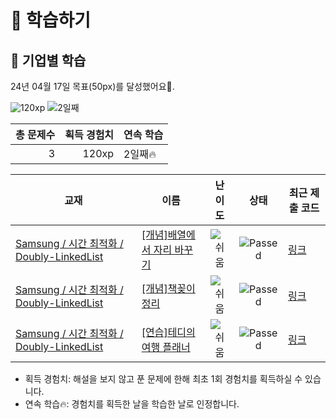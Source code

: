 # 📖 학습하기

## 🚀 기업별 학습
24년 04월 17일 목표(50px)를 달성했어요🥳.

![120xp](https://img.shields.io/badge/EXP-120xp-%235cb85c.svg?for-the-badge)
![2일째](https://img.shields.io/badge/연속학습-2일째-%23E34F26.svg?for-the-badge)

|총 문제수|획득 경험치|연속 학습|
|---:|---:|---|
3|120xp|2일째🔥|

|교재|이름|난이도|상태|최근 제출 코드|
|---|---|:---:|:---:|---|
|[Samsung / 시간 최적화 / Doubly-LinkedList](https://www.codetree.ai/missions?missionId=13)|[[개념]배열에서 자리 바꾸기](https://www.codetree.ai/missions/13/problems/switch-position-in-array)|![쉬움][easy]|![Passed][passed]|[링크](https://github.com/soomin9106/codetree-TILs/blob/main/240417/%EB%B0%B0%EC%97%B4%EC%97%90%EC%84%9C%20%EC%9E%90%EB%A6%AC%20%EB%B0%94%EA%BE%B8%EA%B8%B0/switch-position-in-array.py)|
|[Samsung / 시간 최적화 / Doubly-LinkedList](https://www.codetree.ai/missions?missionId=13)|[[개념]책꽂이 정리](https://www.codetree.ai/missions/13/problems/bookshelf-clean)|![쉬움][easy]|![Passed][passed]|[링크](https://github.com/soomin9106/codetree-TILs/blob/main/240417/%EC%B1%85%EA%BD%82%EC%9D%B4%20%EC%A0%95%EB%A6%AC/bookshelf-clean.py)|
|[Samsung / 시간 최적화 / Doubly-LinkedList](https://www.codetree.ai/missions?missionId=13)|[[연습]테디의 여행 플래너](https://www.codetree.ai/missions/13/problems/teddys-travel-planner)|![쉬움][easy]|![Passed][passed]|[링크](https://github.com/soomin9106/codetree-TILs/blob/main/240417/%ED%85%8C%EB%94%94%EC%9D%98%20%EC%97%AC%ED%96%89%20%ED%94%8C%EB%9E%98%EB%84%88/teddys-travel-planner.py)|


* 획득 경험치: 해설을 보지 않고 푼 문제에 한해 최초 1회 경험치를 획득하실 수 있습니다.
* 연속 학습🔥: 경험치를 획득한 날을 학습한 날로 인정합니다.










[b5]: https://img.shields.io/badge/Bronze_5-%235D3E31.svg
[b4]: https://img.shields.io/badge/Bronze_4-%235D3E31.svg
[b3]: https://img.shields.io/badge/Bronze_3-%235D3E31.svg
[b2]: https://img.shields.io/badge/Bronze_2-%235D3E31.svg
[b1]: https://img.shields.io/badge/Bronze_1-%235D3E31.svg
[s5]: https://img.shields.io/badge/Silver_5-%23394960.svg
[s4]: https://img.shields.io/badge/Silver_4-%23394960.svg
[s3]: https://img.shields.io/badge/Silver_3-%23394960.svg
[s2]: https://img.shields.io/badge/Silver_2-%23394960.svg
[s1]: https://img.shields.io/badge/Silver_1-%23394960.svg
[g5]: https://img.shields.io/badge/Gold_5-%23FFC433.svg
[g4]: https://img.shields.io/badge/Gold_4-%23FFC433.svg
[g3]: https://img.shields.io/badge/Gold_3-%23FFC433.svg
[g2]: https://img.shields.io/badge/Gold_2-%23FFC433.svg
[g1]: https://img.shields.io/badge/Gold_1-%23FFC433.svg
[p5]: https://img.shields.io/badge/Platinum_5-%2376DDD8.svg
[p4]: https://img.shields.io/badge/Platinum_4-%2376DDD8.svg
[p3]: https://img.shields.io/badge/Platinum_3-%2376DDD8.svg
[p2]: https://img.shields.io/badge/Platinum_2-%2376DDD8.svg
[p1]: https://img.shields.io/badge/Platinum_1-%2376DDD8.svg
[passed]: https://img.shields.io/badge/Passed-%23009D27.svg
[failed]: https://img.shields.io/badge/Failed-%23D24D57.svg
[easy]: https://img.shields.io/badge/쉬움-%235cb85c.svg?for-the-badge
[medium]: https://img.shields.io/badge/보통-%23FFC433.svg?for-the-badge
[hard]: https://img.shields.io/badge/어려움-%23D24D57.svg?for-the-badge